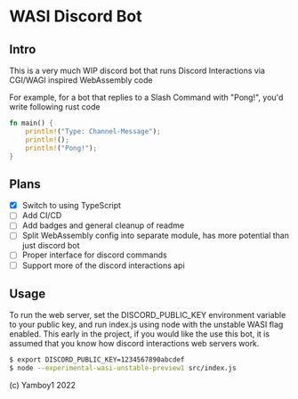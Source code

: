 # WASI Discord Bot

## Intro

This is a very much WIP discord bot that runs Discord Interactions via CGI/WAGI inspired WebAssembly code

For example, for a bot that replies to a Slash Command with "Pong!", you'd write following rust code

```rs
fn main() {
    println!("Type: Channel-Message");
    println!();
    println!("Pong!");
}
```

## Plans
- [x] Switch to using TypeScript
- [ ] Add CI/CD
- [ ] Add badges and general cleanup of readme
- [ ] Split WebAssembly config into separate module, has more potential than just discord bot
- [ ] Proper interface for discord commands
- [ ] Support more of the discord interactions api

## Usage

To run the web server, set the DISCORD_PUBLIC_KEY environment variable to your public key, and run index.js using node with the unstable WASI flag enabled. This early in the project, if you would like the use this bot, it is assumed that you know how discord interactions web servers work.

```bash
$ export DISCORD_PUBLIC_KEY=1234567890abcdef
$ node --experimental-wasi-unstable-preview1 src/index.js
```

(c) Yamboy1 2022
